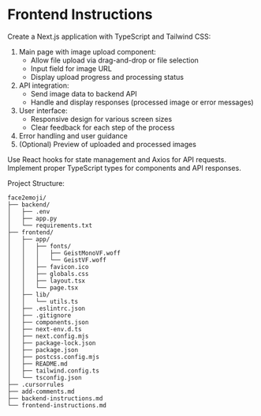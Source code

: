 # Frontend Instructions

Create a Next.js application with TypeScript and Tailwind CSS:

1. Main page with image upload component:
   - Allow file upload via drag-and-drop or file selection
   - Input field for image URL
   - Display upload progress and processing status
2. API integration:
   - Send image data to backend API
   - Handle and display responses (processed image or error messages)
3. User interface:
   - Responsive design for various screen sizes
   - Clear feedback for each step of the process
4. Error handling and user guidance
5. (Optional) Preview of uploaded and processed images

Use React hooks for state management and Axios for API requests.
Implement proper TypeScript types for components and API responses.

Project Structure:

```
face2emoji/
├── backend/
│   ├── .env
│   ├── app.py
│   └── requirements.txt
├── frontend/
│   ├── app/
│   │   ├── fonts/
│   │   │   ├── GeistMonoVF.woff
│   │   │   └── GeistVF.woff
│   │   ├── favicon.ico
│   │   ├── globals.css
│   │   ├── layout.tsx
│   │   └── page.tsx
│   ├── lib/
│   │   └── utils.ts
│   ├── .eslintrc.json
│   ├── .gitignore
│   ├── components.json
│   ├── next-env.d.ts
│   ├── next.config.mjs
│   ├── package-lock.json
│   ├── package.json
│   ├── postcss.config.mjs
│   ├── README.md
│   ├── tailwind.config.ts
│   └── tsconfig.json
├── .cursorrules
├── add-comments.md
├── backend-instructions.md
└── frontend-instructions.md
```
